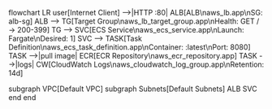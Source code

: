 flowchart LR
  user[Internet Client] -->|HTTP :80| ALB[ALB\naws_lb.app\nSG: alb-sg]
  ALB --> TG[Target Group\naws_lb_target_group.app\nHealth: GET / → 200-399]
  TG --> SVC[ECS Service\naws_ecs_service.app\nLaunch: Fargate\nDesired: 1]
  SVC --> TASK[Task Definition\naws_ecs_task_definition.app\nContainer: :latest\nPort: 8080]
  TASK -->|pull image| ECR[ECR Repository\naws_ecr_repository.app]
  TASK -->|logs| CW[CloudWatch Logs\naws_cloudwatch_log_group.app\nRetention: 14d]

  subgraph VPC[Default VPC]
    subgraph Subnets[Default Subnets]
      ALB
      SVC
    end
  end

